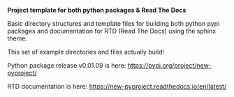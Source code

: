 **Project template for both python packages & Read The Docs**

Basic directory structures and template files for building both python pypi\
packages and documentation for RTD (Read The Docs) using the sphinx theme.

This set of example directories and files actually build!

Python package release v0.01.09 is here: https://pypi.org/project/new-pyproject/

RTD documentation is here: https://new-pyproject.readthedocs.io/en/latest/



